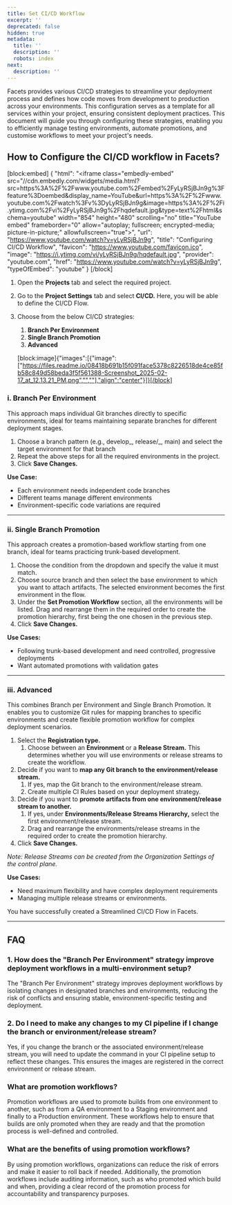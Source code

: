 ```yaml
---
title: Set CI/CD Workflow
excerpt: ''
deprecated: false
hidden: true
metadata:
  title: ''
  description: ''
  robots: index
next:
  description: ''
---
```

Facets provides various CI/CD strategies to streamline your deployment process and defines how code moves from development to production across your environments. This configuration serves as a template for all services within your project, ensuring consistent deployment practices. This document will guide you through configuring these strategies, enabling you to efficiently manage testing environments, automate promotions, and customise workflows to meet your project's needs.

## How to Configure the CI/CD workflow in Facets?

[block:embed]
{
  "html": "<iframe class=\"embedly-embed\" src=\"//cdn.embedly.com/widgets/media.html?src=https%3A%2F%2Fwww.youtube.com%2Fembed%2FyLyRSjBJn9g%3Ffeature%3Doembed&display_name=YouTube&url=https%3A%2F%2Fwww.youtube.com%2Fwatch%3Fv%3DyLyRSjBJn9g&image=https%3A%2F%2Fi.ytimg.com%2Fvi%2FyLyRSjBJn9g%2Fhqdefault.jpg&type=text%2Fhtml&schema=youtube\" width=\"854\" height=\"480\" scrolling=\"no\" title=\"YouTube embed\" frameborder=\"0\" allow=\"autoplay; fullscreen; encrypted-media; picture-in-picture;\" allowfullscreen=\"true\"></iframe>",
  "url": "https://www.youtube.com/watch?v=yLyRSjBJn9g",
  "title": "Configuring CI/CD Workflow",
  "favicon": "https://www.youtube.com/favicon.ico",
  "image": "https://i.ytimg.com/vi/yLyRSjBJn9g/hqdefault.jpg",
  "provider": "youtube.com",
  "href": "https://www.youtube.com/watch?v=yLyRSjBJn9g",
  "typeOfEmbed": "youtube"
}
[/block]


1. Open the **Projects** tab and select the required project.
2. Go to the **Project Settings** tab and select **CI/CD.** Here, you will be able to define the CI/CD Flow.
3. Choose from the below CI/CD strategies:

   1. **Branch Per Environment**
   2. **Single Branch Promotion**
   3. **Advanced**

   [block:image]{"images":[{"image":["https://files.readme.io/08418b691b15f091face5378c8226518de4ce85fb58c849d58beda3f5f561388-Screenshot_2025-02-17_at_12.13.21_PM.png","",""],"align":"center"}]}[/block]

### i. Branch Per Environment

This approach maps individual Git branches directly to specific environments, ideal for teams maintaining separate branches for different deployment stages. 

1. Choose a branch pattern (e.g., develop_, release/_, main) and select the target environment for that branch
2. Repeat the above steps for all the required environments in the project.
3. Click **Save Changes.**

**Use Case:**

- Each environment needs independent code branches
- Different teams manage different environments
- Environment-specific code variations are required

***

### ii. Single Branch Promotion

This approach creates a promotion-based workflow starting from one branch, ideal for teams practicing trunk-based development.

1. Choose the condition from the dropdown and specify the value it must match.
2. Choose source branch and then select the base environment to which you want to attach artifacts. The selected environment becomes the first environment in the flow.
3. Under the **Set Promotion Workflow** section, all the environments will be listed. Drag and rearrange them in the required order to create the promotion hierarchy, first being the one chosen in the previous step.
4. Click **Save Changes.**

**Use Cases:**

- Following trunk-based development and need controlled, progressive deployments
- Want automated promotions with validation gates

***

### iii. Advanced

This combines Branch per Environment and Single Branch Promotion. It enables you to customize Git rules for mapping branches to specific environments and create flexible promotion workflow for complex deployment scenarios.

1. Select the **Registration type.** 
   1. Choose between an **Environment** or a **Release Stream.** This determines whether you will use environments or release streams to create the workflow.
2. Decide if you want to **map any Git branch to the environment/release stream.**
   1. If yes, map the Git branch to the environment/release stream.
   2. Create multiple CI Rules based on your deployment strategy. 
3. Decide if you want to **promote artifacts from one environment/release stream to another.**
   1. If yes, under **Environments/Release Streams Hierarchy,** select the first environment/release stream.
   2. Drag and rearrange the environments/release streams in the required order to create the promotion hierarchy.
4. Click **Save Changes.**

_Note: Release Streams can be created from the Organization Settings of the control plane._

**Use Cases:**

- Need maximum flexibility and have complex deployment requirements
- Managing multiple release streams or environments. 

You have successfully created a Streamlined CI/CD Flow in Facets.

***

## FAQ

### 1. How does the "Branch Per Environment" strategy improve deployment workflows in a multi-environment setup?

The "Branch Per Environment" strategy improves deployment workflows by isolating changes in designated branches and environments, reducing the risk of conflicts and ensuring stable, environment-specific testing and deployment.

### 2. Do I need to make any changes to my CI pipeline if I change the branch or environment/release stream?

Yes, if you change the branch or the associated environment/release stream, you will need to update the command in your CI pipeline setup to reflect these changes. This ensures the images are registered in the correct environment or release stream.

### What are promotion workflows?

Promotion workflows are used to promote builds from one environment to another, such as from a QA environment to a Staging environment and finally to a Production environment. These workflows help to ensure that builds are only promoted when they are ready and that the promotion process is well-defined and controlled.

### What are the benefits of using promotion workflows?

By using promotion workflows, organizations can reduce the risk of errors and make it easier to roll back if needed. Additionally, the promotion workflows include auditing information, such as who promoted which build and when, providing a clear record of the promotion process for accountability and transparency purposes.